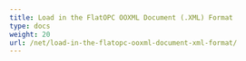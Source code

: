 ```yaml
---
title: Load in the FlatOPC OOXML Document (.XML) Format
type: docs
weight: 20
url: /net/load-in-the-flatopc-ooxml-document-xml-format/
---
```



